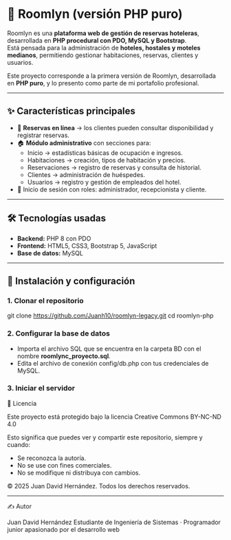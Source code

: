 # 🏨 Roomlyn (versión PHP puro)

Roomlyn es una **plataforma web de gestión de reservas hoteleras**, desarrollada en **PHP procedural con PDO, MySQL y Bootstrap**.  
Está pensada para la administración de **hoteles, hostales y moteles medianos**, permitiendo gestionar habitaciones, reservas, clientes y usuarios.  

Este proyecto corresponde a la primera versión de Roomlyn, desarrollada en **PHP puro**, y lo presento como parte de mi portafolio profesional.  

---

## ✨ Características principales

- 📅 **Reservas en línea** → los clientes pueden consultar disponibilidad y registrar reservas.  
- 🏠 **Módulo administrativo** con secciones para:  
  - Inicio → estadísticas básicas de ocupación e ingresos.  
  - Habitaciones → creación, tipos de habitación y precios.  
  - Reservaciones → registro de reservas y consulta de historial.  
  - Clientes → administración de huéspedes.  
  - Usuarios → registro y gestión de empleados del hotel.  
- 🔑 Inicio de sesión con roles: administrador, recepcionista y cliente.  

---

## 🛠️ Tecnologías usadas

- **Backend:** PHP 8 con PDO  
- **Frontend:** HTML5, CSS3, Bootstrap 5, JavaScript  
- **Base de datos:** MySQL  

---

## 🚀 Instalación y configuración

### 1. Clonar el repositorio
git clone https://github.com/Juanh10/roomlyn-legacy.git
cd roomlyn-php

### 2. Configurar la base de datos
- Importa el archivo SQL que se encuentra en la carpeta BD con el nombre **roomlync_proyecto.sql**.
- Edita el archivo de conexión config/db.php con tus credenciales de MySQL.

### 3. Iniciar el servidor

📜 Licencia

Este proyecto está protegido bajo la licencia Creative Commons BY-NC-ND 4.0

Esto significa que puedes ver y compartir este repositorio, siempre y cuando:
- Se reconozca la autoría.
- No se use con fines comerciales.
- No se modifique ni distribuya con cambios.

© 2025 Juan David Hernández. Todos los derechos reservados.

---

✍️ Autor

Juan David Hernández
Estudiante de Ingeniería de Sistemas · Programador junior apasionado por el desarrollo web
